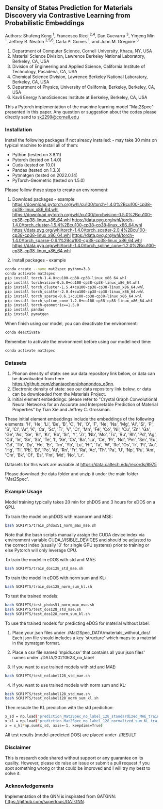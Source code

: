 ## Density of States Prediction for Materials Discovery via Contrastive Learning from Probabilistic Embeddings

Authors: Shufeng Kong <sup>1</sup>, Francesco Ricci <sup>2,4</sup>, Dan Guevarra <sup>3</sup>, Yimeng Min <sup>1</sup>, Jeffrey B. Neaton <sup>2,5,6</sup>, Carla P. Gomes <sup>1</sup>, and John M. Gregoire <sup>3</sup>
1) Department of Computer Science, Cornell University, Ithaca, NY, USA
2) Material Science Division, Lawrence Berkeley National Laboratory, Berkeley, CA, USA
3) Division of Engineering and Applied Science, California Institute of Technology, Pasadena, CA, USA
4) Chemical Science Division, Lawrence Berkeley National Laboratory, Berkeley, CA, USA
5) Department of Physics, University of California, Berkeley, Berkeley, CA, USA
6) Kavli Energy NanoSciences Institute at Berkeley, Berkeley, CA, USA

This a Pytorch implementation of the machine learning model "Mat2Spec" presented in this paper.
Any question or suggestion about the codes please directly send to sk2299@cornell.edu

### Installation
Install the following packages if not already installed: - may take 30 mins on typical machine to install all of them:
* Python  (tested on 3.8.11)
* Pytorch (tested on 1.4.0)
* Cuda    (tested on 10.0)
* Pandas  (tested on 1.3.3) 
* Pytmatgen (tested on 2022.0.14)
* PyTorch-Geometric (tested on 1.5.0)

Please follow these steps to create an environment:

1) Download packages - example:
https://download.pytorch.org/whl/cu100/torch-1.4.0%2Bcu100-cp38-cp38-linux_x86_64.whl
https://download.pytorch.org/whl/cu100/torchvision-0.5.0%2Bcu100-cp38-cp38-linux_x86_64.whl
https://data.pyg.org/whl/torch-1.4.0/torch_cluster-1.5.4%2Bcu100-cp38-cp38-linux_x86_64.whl
https://data.pyg.org/whl/torch-1.4.0/torch_scatter-2.0.4%2Bcu100-cp38-cp38-linux_x86_64.whl
https://data.pyg.org/whl/torch-1.4.0/torch_sparse-0.6.1%2Bcu100-cp38-cp38-linux_x86_64.whl
https://data.pyg.org/whl/torch-1.4.0/torch_spline_conv-1.2.0%2Bcu100-cp38-cp38-linux_x86_64.whl

2) Install packages - example

```bash
conda create --name mat2spec python=3.8
conda activate mat2spec
pip install torch-1.4.0+cu100-cp38-cp38-linux_x86_64.whl
pip install torchvision-0.5.0+cu100-cp38-cp38-linux_x86_64.whl
pip install torch_cluster-1.5.4+cu100-cp38-cp38-linux_x86_64.whl
pip install torch_scatter-2.0.4+cu100-cp38-cp38-linux_x86_64.whl
pip install torch_sparse-0.6.1+cu100-cp38-cp38-linux_x86_64.whl
pip install torch_spline_conv-1.2.0+cu100-cp38-cp38-linux_x86_64.whl
pip install torch-geometric==1.5.0
pip install pandas
pip install pymatgen
```

When finish using our model, you can deactivate the environment:
```bash
conda deactivate
```

Remember to activate the environment before using our model next time:
```bash
conda activate mat2spec
```

### Datasets

1) Phonon density of state: see our data repository link below, or data can be downloaded from here  https://github.com/zhantaochen/phonondos_e3nn.
2) Electronic density of state: see our data repository link below, or data can be downloaded from the Materials Project. 
3) Initial element embeddings: please refer to "Crystal Graph Convolutional Neural Networks for an Accurate and Interpretable Prediction of Material Properties" by Tian Xie and Jeffrey C. Grossman.

These initial element embeddings include the embeddings of the following elements: 'H', 'He', 'Li', 'Be', 'B', 'C', 'N', 'O', 'F', 'Ne', 'Na', 'Mg', 'Al', 'Si', 'P', 'S', 'Cl', 'Ar', 'K', 'Ca', 'Sc', 'Ti', 'V', 'Cr', 'Mn', 'Fe', 'Co', 'Ni', 'Cu', 'Zn', 'Ga', 'Ge', 'As', 'Se', 'Br', 'Kr', 'Rb', 'Sr', 'Y', 'Zr', 'Nb', 'Mo', 'Tc', 'Ru', 'Rh', 'Pd', 'Ag', 'Cd', 'In', 'Sn', 'Sb', 'Te', 'I', 'Xe', 'Cs', 'Ba', 'La', 'Ce', 'Pr', 'Nd', 'Pm', 'Sm', 'Eu', 'Gd', 'Tb', 'Dy', 'Ho', 'Er', 'Tm', 'Yb', 'Lu', 'Hf', 'Ta', 'W', 'Re', 'Os', 'Ir', 'Pt', 'Au', 'Hg', 'Tl', 'Pb', 'Bi', 'Po', 'At', 'Rn', 'Fr', 'Ra', 'Ac', 'Th', 'Pa', 'U', 'Np', 'Pu', 'Am', 'Cm', 'Bk', 'Cf', 'Es', 'Fm', 'Md', 'No', 'Lr'.

Datasets for this work are avaiable at https://data.caltech.edu/records/8975

Please download the data folder and unzip it under the main folder 'Mat2Spec'.

### Example Usage

Model training typically takes 20 min for phDOS and 3 hours for eDOS on a GPU. 

To train the model on phDOS with maxnorm and MSE:
```bash
bash SCRIPTS/train_phdos51_norm_max_mse.sh
```
Note that the bash scripts manually assign the CUDA device index via environment variable CUDA_VISIBLE_DEVICES and should be adjusted to the correct index (usually '0' for single GPU systems) prior to training or else Pytorch will only leverage CPU.

To train the model in eDOS with std and MAE:
```bash
bash SCRIPTS/train_dos128_std_mae.sh
```

To train the model in eDOS with norm sum and KL:
```bash
bash SCRIPTS/train_dos128_norm_sum_kl.sh
```

To test the trained models:
```bash
bash SCRIPTS/test_phdos51_norm_max_mse.sh
bash SCRIPTS/test_dos128_std_mae.sh
bash SCRIPTS/test_dos128_norm_sum_kl.sh
```

To use the trained models for predicting eDOS for material without label:

1) Place your json files under ./Mat2Spec_DATA/materials_without_dos/
Each json file should includes a key 'structure' which maps to a material in the pymatgen format.

2) Place a csv file named 'mpids.csv' that contains all your json files' names under ./DATA/20210623_no_label 

3) If you want to use trained models with std and MAE:

```bash
bash SCRIPTS/test_nolabel128_std_mae.sh
```

4) If you want to use trained models with norm sum and KL:

```bash
bash SCRIPTS/test_nolabel128_std_mae.sh
bash SCRIPTS/test_nolabel128_norm_sum_kl.sh
```

Then rescale the KL prediction with the std prediction:
```bash
x_sd = np.load('prediction_Mat2Spec_no_label_128_standardized_MAE_trainsize1.0.npy')
x_kl = np.load('prediction_Mat2Spec_no_label_128_normalized_sum_KL_trainsize1.0.npy')
x = x_kl*np.sum(x_sd, axis=-1, keepdims=True)
```


All test results (model-predicted DOS) are placed under ./RESULT

 
### Disclaimer
This is research code shared without support or any guarantee on its quality. However, please do raise an issue or submit a pull request if you spot something wrong or that could be improved and I will try my best to solve it. 

### Acknowledgements
Implementation of the GNN is inspirated from GATGNN: https://github.com/superlouis/GATGNN.
